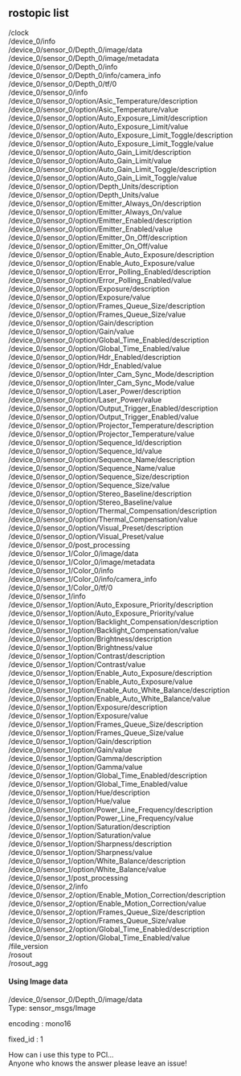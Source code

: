 ## rostopic list  

/clock <br/>
/device_0/info <br/>
/device_0/sensor_0/Depth_0/image/data <br/>
/device_0/sensor_0/Depth_0/image/metadata <br/>
/device_0/sensor_0/Depth_0/info <br/>
/device_0/sensor_0/Depth_0/info/camera_info <br/>
/device_0/sensor_0/Depth_0/tf/0 <br/>
/device_0/sensor_0/info <br/>
/device_0/sensor_0/option/Asic_Temperature/description <br/>
/device_0/sensor_0/option/Asic_Temperature/value <br/>
/device_0/sensor_0/option/Auto_Exposure_Limit/description <br/>
/device_0/sensor_0/option/Auto_Exposure_Limit/value <br/>
/device_0/sensor_0/option/Auto_Exposure_Limit_Toggle/description <br/> 
/device_0/sensor_0/option/Auto_Exposure_Limit_Toggle/value <br/>
/device_0/sensor_0/option/Auto_Gain_Limit/description <br/>
/device_0/sensor_0/option/Auto_Gain_Limit/value <br/>
/device_0/sensor_0/option/Auto_Gain_Limit_Toggle/description <br/>
/device_0/sensor_0/option/Auto_Gain_Limit_Toggle/value <br/>
/device_0/sensor_0/option/Depth_Units/description <br/>
/device_0/sensor_0/option/Depth_Units/value <br/>
/device_0/sensor_0/option/Emitter_Always_On/description <br/>
/device_0/sensor_0/option/Emitter_Always_On/value <br/>
/device_0/sensor_0/option/Emitter_Enabled/description <br/>
/device_0/sensor_0/option/Emitter_Enabled/value <br/>
/device_0/sensor_0/option/Emitter_On_Off/description <br/>
/device_0/sensor_0/option/Emitter_On_Off/value <br/>
/device_0/sensor_0/option/Enable_Auto_Exposure/description <br/>
/device_0/sensor_0/option/Enable_Auto_Exposure/value <br/>
/device_0/sensor_0/option/Error_Polling_Enabled/description <br/>
/device_0/sensor_0/option/Error_Polling_Enabled/value <br/>
/device_0/sensor_0/option/Exposure/description <br/>
/device_0/sensor_0/option/Exposure/value <br/>
/device_0/sensor_0/option/Frames_Queue_Size/description <br/>
/device_0/sensor_0/option/Frames_Queue_Size/value <br/>
/device_0/sensor_0/option/Gain/description <br/>
/device_0/sensor_0/option/Gain/value <br/>
/device_0/sensor_0/option/Global_Time_Enabled/description <br/>
/device_0/sensor_0/option/Global_Time_Enabled/value <br/>
/device_0/sensor_0/option/Hdr_Enabled/description <br/>
/device_0/sensor_0/option/Hdr_Enabled/value <br/>
/device_0/sensor_0/option/Inter_Cam_Sync_Mode/description <br/>
/device_0/sensor_0/option/Inter_Cam_Sync_Mode/value <br/>
/device_0/sensor_0/option/Laser_Power/description <br/>
/device_0/sensor_0/option/Laser_Power/value <br/>
/device_0/sensor_0/option/Output_Trigger_Enabled/description <br/>
/device_0/sensor_0/option/Output_Trigger_Enabled/value <br/>
/device_0/sensor_0/option/Projector_Temperature/description <br/>
/device_0/sensor_0/option/Projector_Temperature/value <br/>
/device_0/sensor_0/option/Sequence_Id/description <br/>
/device_0/sensor_0/option/Sequence_Id/value <br/>
/device_0/sensor_0/option/Sequence_Name/description <br/>
/device_0/sensor_0/option/Sequence_Name/value <br/>
/device_0/sensor_0/option/Sequence_Size/description <br/>
/device_0/sensor_0/option/Sequence_Size/value <br/>
/device_0/sensor_0/option/Stereo_Baseline/description <br/>
/device_0/sensor_0/option/Stereo_Baseline/value <br/>
/device_0/sensor_0/option/Thermal_Compensation/description <br/>
/device_0/sensor_0/option/Thermal_Compensation/value <br/>
/device_0/sensor_0/option/Visual_Preset/description <br/>
/device_0/sensor_0/option/Visual_Preset/value <br/>
/device_0/sensor_0/post_processing <br/>
/device_0/sensor_1/Color_0/image/data <br/>
/device_0/sensor_1/Color_0/image/metadata <br/>
/device_0/sensor_1/Color_0/info <br/>
/device_0/sensor_1/Color_0/info/camera_info <br/>
/device_0/sensor_1/Color_0/tf/0 <br/>
/device_0/sensor_1/info <br/>
/device_0/sensor_1/option/Auto_Exposure_Priority/description <br/>
/device_0/sensor_1/option/Auto_Exposure_Priority/value <br/>
/device_0/sensor_1/option/Backlight_Compensation/description <br/>
/device_0/sensor_1/option/Backlight_Compensation/value <br/>
/device_0/sensor_1/option/Brightness/description <br/>
/device_0/sensor_1/option/Brightness/value <br/>
/device_0/sensor_1/option/Contrast/description <br/>
/device_0/sensor_1/option/Contrast/value <br/>
/device_0/sensor_1/option/Enable_Auto_Exposure/description <br/>
/device_0/sensor_1/option/Enable_Auto_Exposure/value <br/>
/device_0/sensor_1/option/Enable_Auto_White_Balance/description <br/>
/device_0/sensor_1/option/Enable_Auto_White_Balance/value <br/>
/device_0/sensor_1/option/Exposure/description <br/>
/device_0/sensor_1/option/Exposure/value <br/>
/device_0/sensor_1/option/Frames_Queue_Size/description <br/>
/device_0/sensor_1/option/Frames_Queue_Size/value <br/>
/device_0/sensor_1/option/Gain/description <br/>
/device_0/sensor_1/option/Gain/value <br/>
/device_0/sensor_1/option/Gamma/description <br/>
/device_0/sensor_1/option/Gamma/value <br/>
/device_0/sensor_1/option/Global_Time_Enabled/description <br/>
/device_0/sensor_1/option/Global_Time_Enabled/value <br/>
/device_0/sensor_1/option/Hue/description <br/>
/device_0/sensor_1/option/Hue/value <br/>
/device_0/sensor_1/option/Power_Line_Frequency/description <br/>
/device_0/sensor_1/option/Power_Line_Frequency/value <br/>
/device_0/sensor_1/option/Saturation/description <br/>
/device_0/sensor_1/option/Saturation/value <br/>
/device_0/sensor_1/option/Sharpness/description <br/>
/device_0/sensor_1/option/Sharpness/value <br/>
/device_0/sensor_1/option/White_Balance/description <br/>
/device_0/sensor_1/option/White_Balance/value <br/>
/device_0/sensor_1/post_processing <br/>
/device_0/sensor_2/info <br/>
/device_0/sensor_2/option/Enable_Motion_Correction/description <br/>
/device_0/sensor_2/option/Enable_Motion_Correction/value <br/>
/device_0/sensor_2/option/Frames_Queue_Size/description <br/>
/device_0/sensor_2/option/Frames_Queue_Size/value <br/>
/device_0/sensor_2/option/Global_Time_Enabled/description <br/>
/device_0/sensor_2/option/Global_Time_Enabled/value <br/>
/file_version <br/>
/rosout <br/>
/rosout_agg <br/>



#### Using Image data




/device_0/sensor_0/Depth_0/image/data <br/>
Type: sensor_msgs/Image  <br/>

encoding : mono16  <br/>

fixed_id : 1  <br/>

How can i use this type to PCl...  <br/>
Anyone who knows the answer please leave an issue!
